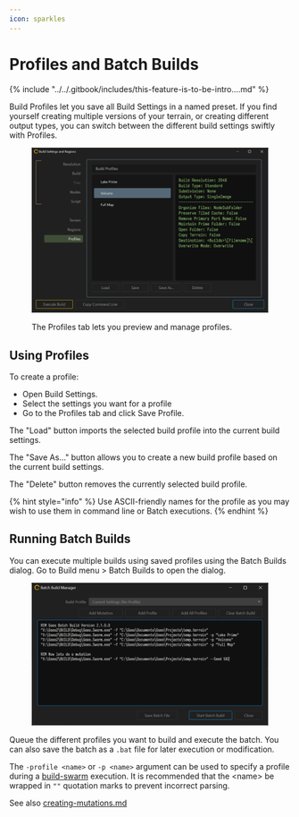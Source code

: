 ```yaml
---
icon: sparkles
---
```


# Profiles and Batch Builds



{% include "../../.gitbook/includes/this-feature-is-to-be-intro....md" %}

Build Profiles let you save all Build Settings in a named preset. If you find yourself creating multiple versions of your terrain, or creating different output types, you can switch between the different build settings swiftly with Profiles.

<figure><img src="../../.gitbook/assets/Build_Settings_and_Regions_08-00-36-PM.png" alt=""><figcaption><p>The Profiles tab lets you preview and manage profiles.</p></figcaption></figure>

## Using Profiles

To create a profile:

* Open Build Settings.
* Select the settings you want for a profile
* Go to the Profiles tab and click Save Profile.

The "Load" button imports the selected build profile into the current build settings.

The "Save As..." button allows you to create a new build profile based on the current build settings.

The "Delete" button removes the currently selected build profile.

{% hint style="info" %}
Use ASCII-friendly names for the profile as you may wish to use them in command line or Batch executions.
{% endhint %}

## Running Batch Builds

You can execute multiple builds using saved profiles using the Batch Builds dialog. Go to Build menu > Batch Builds to open the dialog.

<figure><img src="../../.gitbook/assets/Batch_Build_Manager_07-33-43-PM.png" alt=""><figcaption></figcaption></figure>

Queue the different profiles you want to build and execute the batch. You can also save the batch as a `.bat` file for later execution or modification.

The `-profile <name>` or `-p <name>` argument can be used to specify a profile during a [build-swarm](../../advanced-topics/build-swarm/ "mention") execution. It is recommended that the \<name> be wrapped in `""` quotation marks to prevent incorrect parsing.



See also [creating-mutations.md](../../advanced-topics/build-swarm/creating-mutations.md "mention")

